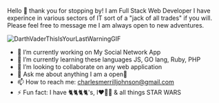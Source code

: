 



Hello 👋 thank you for stopping by! I am Full Stack Web Developer
I have experince in various sectors of IT sort of a "jack of all trades"
if you will. Please feel free to message me I am always open to new adventures.


![DarthVaderThisIsYourLastWarningGIF](https://user-images.githubusercontent.com/99358950/179263483-6bc42578-78ae-45d5-bcb4-610556507664.gif)


- 🔭 I’m currently working on My Social Network App
- 🌱 I’m currently learning these languages JS, GO lang, Ruby, PHP
- 👯 I’m looking to collaborate on any web application
- 💬 Ask me about anything I am a open📘
- 📫 How to reach me: charlesmerrilljohnson@gmail.com
- ⚡ Fun fact: I have 🐈🐈🐈🐈's, I❤️🚵‍♂️ & all things STAR WARS

<!--
**Charles-Merrill-Johnson/Charles-Merrill-Johnson** is a ✨ _special_ ✨ repository because its `README.md` (this file) appears on your GitHub profile.-->
